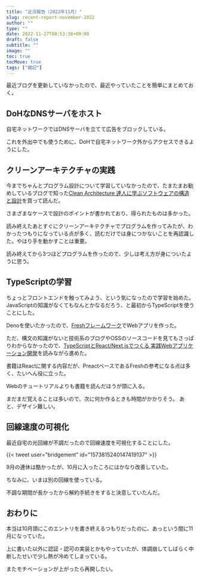 ```yaml
---
title: "近況報告（2022年11月）"
slug: recent-report-november-2022
author: ""
type: ""
date: 2022-11-27T08:53:38+09:00
draft: false
subtitle: ""
image: ""
toc: true
tocMove: true
tags: ["雑記"]
---
```


最近ブログを更新していなかったので、最近やっていたことを簡単にまとめておく。

##  DoHなDNSサーバをホスト

自宅ネットワークではDNSサーバを立てて広告をブロックしている。

これを外出中でも使うために、DoHで自宅ネットワーク外からアクセスできるようにした。

## クリーンアーキテクチャの実践

今までちゃんとプログラム設計について学習していなかったので、たまたまお勧めしているブログで知った[Clean Architecture 達人に学ぶソフトウェアの構造と設計](https://www.kadokawa.co.jp/product/301806000678/)を買って読んだ。

さまざまなケースで設計のポイントが書かれており、得られたものは多かった。

読み終えたあとすぐにクリーンアーキテクチャでプログラムを作ってみたが、わかったつもりになっている点が多く、読むだけでは身につかないことを再認識した。やはり手を動かすことは重要。

読み終えてから3つほどプログラムを作ったので、少しは考え方が身についたように思う。

## TypeScriptの学習

ちょっとフロントエンドを触ってみよう、という気になったので学習を始めた。  
JavaScriptの知識がなくてもなんとかなるだろう、と最初からTypeScriptを使うことにした。  

Denoを使いたかったので、[Freshフレームワーク](https://fresh.deno.dev/)でWebアプリを作った。

ただ、構文の知識がないと技術系のブログやOSSのソースコードを見てもさっぱりわからなかったので、[TypeScriptとReact/Next.jsでつくる 実践Webアプリケーション開発](https://gihyo.jp/book/2022/978-4-297-12916-3)を読みながら進めた。

書籍はReactに関する内容だが、PreactベースであるFreshの参考になる点は多く、たいへん役に立った。

Webのチュートリアルよりも書籍を読んだほうが頭に入る。

まだまだ覚えることは多いので、次に何か作るときも時間がかかりそう。
あと、デザイン難しい。

## 回線速度の可視化

最近自宅の光回線が不調だったので回線速度を可視化することにした。

{{< tweet user="bridgement" id="1573815240147419137" >}}

9月の連休は酷かったが、10月に入ったころにはかなり改善していた。

ちなみに、いまは別の回線を使っている。

不調な期間が長かったから解約手続きをすると決意していたんだ。

## おわりに

本当は10月頭にこのエントリを書き終えるつもりだったのに、あっという間に11月になっていた。

上に書いた以外に認証・認可の実装とかもやっていたが、体調崩してしばらく中断したせいで少し熱が冷めてしまっている。

またモチベーションが上がったら再開したい。
